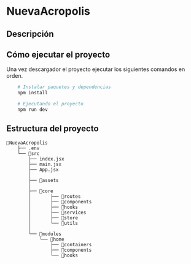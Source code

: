# NuevaAcropolis

## Descripción

## Cómo ejecutar el proyecto 

Una vez descargador el proyecto ejecutar los siguientes comandos en orden.

```bash
    # Instalar paquetes y dependencias
    npm install

    # Ejecutando el proyecto
    npm run dev
```


## Estructura del proyecto


```text
📁NuevaAcropolis
    ├── .env
    └── 📁src
        ├── index.jsx
        ├── main.jsx
        ├── App.jsx
        │
        ├── 📁assets
        │
        ├── 📁core
        │       ├── 📁routes
        │       ├── 📁components
        │       ├── 📁hooks
        │       ├── 📁services
        │       ├── 📁store
        │       └── 📁utils
        │
        └── 📁modules
            └── 📁home
                ├── 📁containers
                ├── 📁components
                └── 📁hooks
```